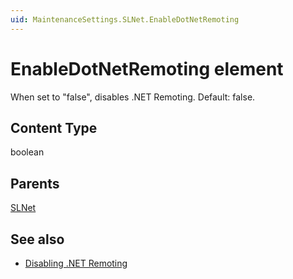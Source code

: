 ```yaml
---
uid: MaintenanceSettings.SLNet.EnableDotNetRemoting
---
```


# EnableDotNetRemoting element

When set to "false", disables .NET Remoting. Default: false.

## Content Type

boolean

## Parents

[SLNet](xref:MaintenanceSettings.SLNet)

## See also

- [Disabling .NET Remoting](xref:Configuration_of_DataMiner_processes#disabling-net-remoting)
